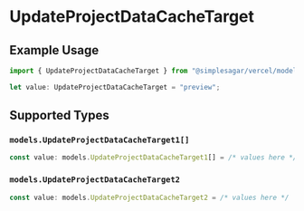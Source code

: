 # UpdateProjectDataCacheTarget

## Example Usage

```typescript
import { UpdateProjectDataCacheTarget } from "@simplesagar/vercel/models/updateprojectdatacacheop.js";

let value: UpdateProjectDataCacheTarget = "preview";
```

## Supported Types

### `models.UpdateProjectDataCacheTarget1[]`

```typescript
const value: models.UpdateProjectDataCacheTarget1[] = /* values here */
```

### `models.UpdateProjectDataCacheTarget2`

```typescript
const value: models.UpdateProjectDataCacheTarget2 = /* values here */
```

